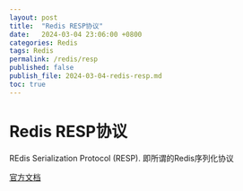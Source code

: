 ```yaml
---
layout: post
title:  "Redis RESP协议"
date:   2024-03-04 23:06:00 +0800
categories: Redis
tags: Redis
permalink: /redis/resp
published: false
publish_file: 2024-03-04-redis-resp.md
toc: true
---
```

# Redis RESP协议

REdis Serialization Protocol (RESP). 即所谓的Redis序列化协议

[官方文档](https://redis.io/docs/reference/protocol-spec/)  



